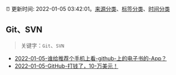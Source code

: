 :alarm_clock: 更新时间: 2022-01-05 03:42:01。[来源分类](../README.md)、[标签分类](../TAGS.md)、[时间分类](../TIMELINE.md)

## Git、SVN


> 关键字：`Git`、`SVN`



- [2022-01-05-谁给推荐个手机上看-github-上的电子书的-App？](https://www.v2ex.com/t/826264) 
- [2022-01-05-GitHub-打钱了，10-万美元！](https://toutiao.io/k/ndfqyy2) 